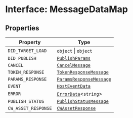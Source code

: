# Interface: MessageDataMap

## Properties

| Property | Type |
| ------ | ------ |
| `DID_TARGET_LOAD` | `object` \| `object` |
| `DID_PUBLISH` | [`PublishParams`](../../../types/publish-params-types/interfaces/publish-params.md) |
| `CANCEL` | [`CancelMessage`](../../message-types/interfaces/cancel-message.md) |
| `TOKEN_RESPONSE` | [`TokenResponseMessage`](../../message-types/interfaces/token-response-message.md) |
| `PARAMS_RESPONSE` | [`ParamsResponseMessage`](../../message-types/interfaces/params-response-message.md) |
| `EVENT` | [`HostEventData`](../../message-data-types/interfaces/host-event-data.md) |
| `ERROR` | [`ErrorData`](../../../error/error-data/interfaces/error-data.md)<`string`\> |
| `PUBLISH_STATUS` | [`PublishStatusMessage`](../../message-types/interfaces/publish-status-message.md) |
| `CW_ASSET_RESPONSE` | [`CWAssetResponse`](../../../types/community-wall-types/interfaces/cw-asset-response.md) |
